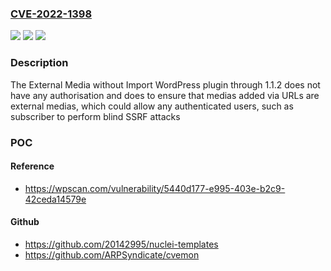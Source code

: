 ### [CVE-2022-1398](https://cve.mitre.org/cgi-bin/cvename.cgi?name=CVE-2022-1398)
![](https://img.shields.io/static/v1?label=Product&message=External%20Media%20without%20Import&color=blue)
![](https://img.shields.io/static/v1?label=Version&message=1.1.2%3C%3D%201.1.2%20&color=brighgreen)
![](https://img.shields.io/static/v1?label=Vulnerability&message=CWE-918%20Server-Side%20Request%20Forgery%20(SSRF)&color=brighgreen)

### Description

The External Media without Import WordPress plugin through 1.1.2 does not have any authorisation and does to ensure that medias added via URLs are external medias, which could allow any authenticated users, such as subscriber to perform blind SSRF attacks

### POC

#### Reference
- https://wpscan.com/vulnerability/5440d177-e995-403e-b2c9-42ceda14579e

#### Github
- https://github.com/20142995/nuclei-templates
- https://github.com/ARPSyndicate/cvemon

